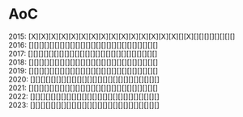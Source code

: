 # AoC

2015: [X][X][X][X][X][X][X][X][X][X][X][X][X][X][X][][X][][][][][][][][] \
2016: [][][][][][][][][][][][][][][][][][][][][][][][][] \
2017: [][][][][][][][][][][][][][][][][][][][][][][][][] \
2018: [][][][][][][][][][][][][][][][][][][][][][][][][] \
2019: [][][][][][][][][][][][][][][][][][][][][][][][][] \
2020: [][][][][][][][][][][][][][][][][][][][][][][][][] \
2021: [][][][][][][][][][][][][][][][][][][][][][][][][] \
2022: [][][][][][][][][][][][][][][][][][][][][][][][][] \
2023: [][][][][][][][][][][][][][][][][][][][][][][][][]
